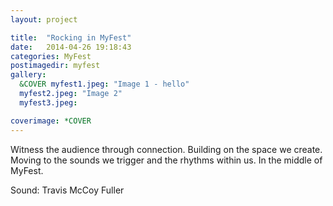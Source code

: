 ```yaml
---
layout: project

title:  "Rocking in MyFest"
date:   2014-04-26 19:18:43
categories: MyFest
postimagedir: myfest
gallery:
  &COVER myfest1.jpeg: "Image 1 - hello"
  myfest2.jpeg: "Image 2"
  myfest3.jpeg:

coverimage: *COVER
---
```


Witness the audience through connection. Building on the space we create. Moving to the sounds we trigger and the rhythms within us. In the middle of MyFest.

Sound: Travis McCoy Fuller